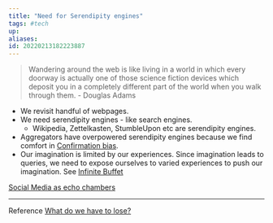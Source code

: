 ```yaml
---
title: "Need for Serendipity engines"
tags: #tech
up:
aliases:
id: 20220213182223887
---
```




> Wandering around the web is like living in a world in which every doorway is actually one of those science fiction devices which deposit you in a completely different part of the world when you walk through them. - Douglas Adams

- We revisit handful of webpages.
- We need serendipity engines - like search engines.
  - Wikipedia, Zettelkasten, StumbleUpon etc are serendipity engines.
- Aggregators have overpowered serendipity engines because we find comfort in [Confirmation bias](/digital-garden/confirmation_bias).
- Our imagination is limited by our experiences. Since imagination leads to queries, we need to expose ourselves to varied experiences to push our imagination. See [Infinite Buffet](/digital-garden/infinite_buffet)

[Social Media as echo chambers](/digital-garden/social_media_as_echo_chambers)

---

Reference
[What do we have to lose?](/digital-garden/what_do_we_have_to_lose?)
